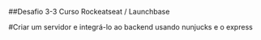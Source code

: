 ##Desafio 3-3 Curso Rockeatseat / Launchbase

#Criar um servidor e integrá-lo ao backend usando nunjucks e o express